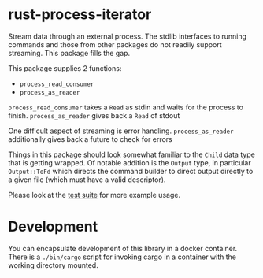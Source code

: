 # rust-process-iterator

Stream data through an external process.
The stdlib interfaces to running commands and those from other packages do not readily support streaming.
This package fills the gap.

This package supplies 2 functions:

  * `process_read_consumer`
  * `process_as_reader`

`process_read_consumer` takes a `Read` as stdin and waits for the process to finish.
`process_as_reader` gives back a `Read` of stdout

One difficult aspect of streaming is error handling. `process_as_reader` additionally gives back a future to check for errors

Things in this package should look somewhat familiar to the `Child` data type that is getting wrapped.
Of notable addition is the `Output` type, in particular `Output::ToFd` which directs the command builder to direct output directly to a given file (which must have a valid descriptor).

Please look at the [test suite](https://github.com/gregwebs/rust-process-iterator/blob/master/tests/integration.rs)
for more example usage.


# Development

You can encapsulate development of this library in a docker container.
There is a `./bin/cargo` script for invoking cargo in a container with the working directory
mounted.
